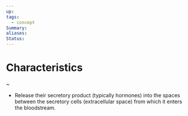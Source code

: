 ```yaml
---
up: 
tags:
  - concept
Summary: 
aliases: 
Status:
---
```

# Characteristics
~
- Release their secretory product (typically hormones) into the spaces between the secretory cells (extracellular space) from which it enters the bloodstream.
<!--SR:!2025-03-13,3,250-->